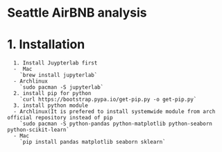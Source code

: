# Seattle AirBNB analysis

# 1. Installation
      1. Install Juypterlab first
      -  Mac
        `brew install jupyterlab`
      - Archlinux
        `sudo pacman -S jupyterlab`
      2. install pip for python
        `curl https://bootstrap.pypa.io/get-pip.py -o get-pip.py`
      3. install python module
      - Archlinux(It is prefered to install systemwide module from arch official repository instead of pip
        `sudo pacman -S python-pandas python-matplotlib python-seaborn python-scikit-learn`
      - Mac
        `pip install pandas matplotlib seaborn sklearn`
